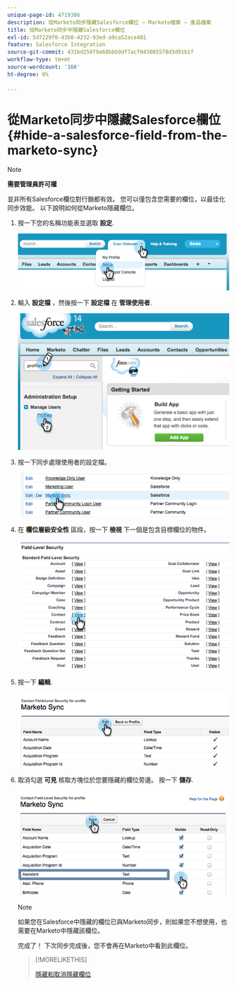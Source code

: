 ```yaml
---
unique-page-id: 4719306
description: 從Marketo同步隱藏Salesforce欄位 — Marketo檔案 — 產品檔案
title: 從Marketo同步中隱藏Salesforce欄位
exl-id: 5d7229f0-43b0-4232-93ed-a9ca52ace401
feature: Salesforce Integration
source-git-commit: 431bd258f9a68bbb9df7acf043085578d3d91b1f
workflow-type: tm+mt
source-wordcount: '166'
ht-degree: 0%

---
```


# 從Marketo同步中隱藏Salesforce欄位 {#hide-a-salesforce-field-from-the-marketo-sync}

>[!NOTE]
>
>**需要管理員許可權**

並非所有Salesforce欄位對行銷都有效。 您可以僅包含您需要的欄位，以最佳化同步效能。 以下說明如何從Marketo隱藏欄位。

1. 按一下您的名稱功能表並選取 **設定**.

   ![](assets/image2015-6-30-15-3a11-3a23.png)

1. 輸入 **設定檔** ，然後按一下 **設定檔** 在 **管理使用者**.

   ![](assets/image2015-6-30-15-3a12-3a46.png)

1. 按一下同步處理使用者的設定檔。

   ![](assets/image2015-6-30-15-3a17-3a38.png)

1. 在 **欄位層級安全性** 區段，按一下 **檢視** 下一個是包含目標欄位的物件。

   ![](assets/image2015-6-30-15-3a24-3a32.png)

1. 按一下 **編輯**.

   ![](assets/image2015-6-30-15-3a25-3a42.png)

1. 取消勾選 **可見** 核取方塊位於您要隱藏的欄位旁邊。 按一下 **儲存**.

   ![](assets/image2015-6-30-15-3a27-3a16.png)

   >[!NOTE]
   >
   >如果您在Salesforce中隱藏的欄位已與Marketo同步，則如果您不想使用，也需要在Marketo中隱藏該欄位。

   完成了！ 下次同步完成後，您不會再在Marketo中看到此欄位。

   >[!MORELIKETHIS]
   >
   >[隱藏和取消隱藏欄位](/help/marketo/product-docs/administration/field-management/hide-and-unhide-a-field.md)
